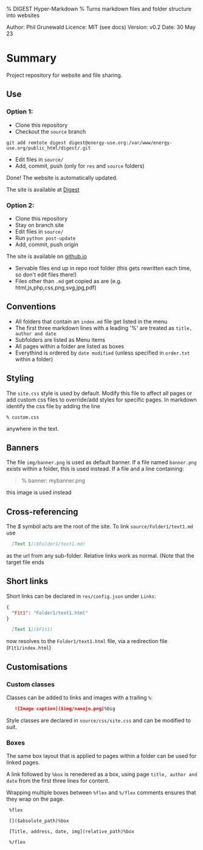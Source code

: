 % DIGEST Hyper-Markdown
% Turns markdown files and folder structure into websites

Author:  Phil Grunewald
Licence: MIT (see docs)
Version: v0.2
Date:    30 May 23

Summary
=======

Project repository for website and file sharing.

Use
---

### Option 1:

- Clone this repository
- Checkout the `source` branch

```git add remtote digest digest@energy-use.org:/var/www/energy-use.org/public_html/digest/.git```

- Edit files in `source/`
- Add, commit, push (only for `res` and `source` folders)

Done! The website is automatically updated.

The site is available at [Digest](https://energy-use.org/digest/)

### Option 2:

- Clone this repository
- Stay on branch site
- Edit files in `source/`
- Run `python post-update`
- Add, commit, push origin

The site is available on [github.io](https://philgrunewald.github.io/digest/People/)

- Servable files end up in repo root folder (this gets rewritten each time, so don't edit files there!)
- Files other than `.md` get copied as are (e.g. html,js,php,css,png,svg,jpg,pdf)


Conventions
-----------

- All folders that contain an `index.md` file get listed in the menu
- The first three markdown lines with a leading '%' are treated as `title, author and date`
- Subfolders are listed as Menu items
- All pages within a folder are listed as boxes
- Everythind is ordered by `date modified` (unless specified in `order.txt` within a folder)

Styling
-------

The `site.css` style is used by default. Modify this file to affect all pages or add custom css files to override/add styles for specific pages. In markdown identify the css file by adding the line

`% custom.css`

anywhere in the text.

Banners
-------

The file `img/banner.png` is used as default banner. 
If a file named `banner.png` exists within a folder, this is used instead.
If a file and a line containing:

>% banner: mybanner.png

this image is used instead


Cross-referencing
-----------------

The _\$_ symbol acts are the root of the site. To link `source/Folder1/text1.md` use

```markdown
  [Text 1]($Folder1/text1.md)
```

as the url from any sub-folder. Relative links work as normal. (Note that the target file ends

Short links
-----------

Short links can be declared in `res/config.json` under `Links`:

```json
{
  "F1t1": "Folder1/text1.html"
}
```

```markdown
  [Text 1]($F1t1)
```

now resolves to the `Folder1/text1.html` file, via a redirection file (`F1t1/index.html`)

Customisations
--------------

### Custom classes

Classes can be added to links and images with a trailing `%`:

```markdown
   ![Image caption]($img/navajo.png)%big
```

Style classes are declared in `source/css/site.css` and can be modified to suit.

### Boxes

The same box layout that is applied to pages within a folder can be used for linked pages.

A link followed by `%box` is renedered as a box, using page `title, author and date` from the first three lines for content.

Wrapping multiple boxes between `%flex` and `%/flex` comments ensures that they wrap on the page.

```
 %flex

 []($absolute_path)%box

 [Title, address, date, img](relative_path)%box

 %/flex
```
